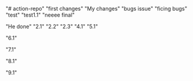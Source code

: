 "# action-repo" "first changes"
"My changes"
"bugs issue"
"ficing bugs"
"test"
"test1.1"
"neeee final"

"He done"
"2.1"
"2.2"
"2.3"
"4.1"
"5.1"

"6.1"

"7.1"

"8.1"

"9.1"